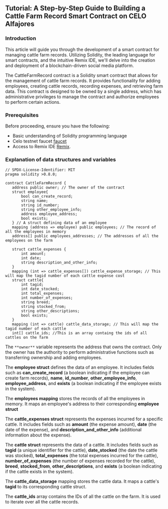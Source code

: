 ## Tutorial: A Step-by-Step Guide to Building a Cattle Farm Record Smart Contract on CELO Alfajores

### Introduction
This article will guide you through the development of a smart contract for managing cattle farm records. Utilizing Solidity, the leading language for smart contracts, and the intuitive Remix IDE, we'll delve into the creation and deployment of a blockchain-driven social media platform.

The CattleFarmRecord contract is a Solidity smart contract that allows for the management of cattle farm records. It provides functionality for adding employees, creating cattle records, recording expenses, and retrieving farm data. This contract is designed to be owned by a single address, which has administrative privileges to manage the contract and authorize employees to perform certain actions.

### Prerequisites

Before proceeding, ensure you have the following:

- Basic understanding of Solidity programming language
- Celo testnet faucet [faucet](https://faucet.celo.org/alfajores)
- Access to Remix IDE [Remix](https://remix.ethereum.org).

 ### Explanation of data structures and variables
 ```solidity
// SPDX-License-Identifier: MIT
pragma solidity >0.8.0;

contract CattleFarmRecord {
    address public owner; // The owner of the contract
    struct employee{
        bool can_create_record;
        string name;
        string id_number;
        string other_employee_info;
        address employee_address;
        bool exists;
    } // A struct defining data of an employee
    mapping (address => employee) public employees; // The record of all the employees in memory
    address[] public employees_addresses; // The addresses of all the employees on the farm

    struct cattle_expenses {
        int amount;
        int date;
        string description_and_other_info;
    }
    mapping (int => cattle_expenses[]) cattle_expense_storage; // This will map the tagid number of each cattle expense cost
    struct cattle{
        int tagid;
        int date_stocked;
        int total_expenses;
        int number_of_expenses;
        string breed;
        string stocked_from;
        string other_descriptions;
        bool exists;
    }
    mapping (int => cattle) cattle_data_storage; // This will map the tagid number of each cattle 
    int[] cattle_ids; //This is an array containg the ids of all cattles on the farm

  ```
The `**owner**` variable represents the address that owns the contract. Only the owner has the authority to perform administrative functions such as transferring ownership and adding employees.

The **employee struct** defines the data of an employee. It includes fields such as **can_create_record** (a boolean indicating if the employee can create farm records), **name**, **id_number**, **other_employee_info**, **employee_address**, and **exists** (a boolean indicating if the employee exists in the system).

The **employees mapping** stores the records of all the employees in memory. It maps an employee's address to their corresponding **employee struct**

The **cattle_expenses struct** represents the expenses incurred for a specific cattle. It includes fields such as **amount** (the expense amount), **date** (the date of the expense), and **description_and_other_info** (additional information about the expense).

The **cattle struct** represents the data of a cattle. It includes fields such as **tagid** (a unique identifier for the cattle), **date_stocked** (the date the cattle was stocked), **total_expenses** (the total expenses incurred for the cattle), **number_of_expenses** (the number of expenses recorded for the cattle), **breed**, **stocked_from**, **other_descriptions**, and **exists** (a boolean indicating if the cattle exists in the system).

The **cattle_data_storage** mapping stores the cattle data. It maps a cattle's **tagid** to its corresponding cattle struct.

The **cattle_ids** array contains the IDs of all the cattle on the farm. It is used to iterate over all the cattle records.

